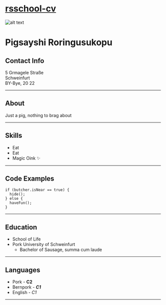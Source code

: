 # [rsschool-cv](https://github.com/xpy-xpy/rsschool-cv/)

![alt text](https://avatars.githubusercontent.com/u/18268132?s=200&u=1b7003c536853493522ade5714ff74740eef9e93&v=4)

# Pigsayshi Roringusukopu

## Contact Info
  
5 Grmagele Straße  
Schweinfurt  
BY-Bye, 20 22

---

## About

Just a pig, nothing to brag about

---

## Skills
* Eat
* Eat 
* Magic Oink  ✨

---

## Code Examples
    if (butcher.isNear == true) {
      hide();
    } else {
      haveFun();
    }

---

## Education
* School of Life
* Pork University of Schweinfurt 
     * Bachelor of Sausage, summa cum laude

---

## Languages
* Pork - **C2**
* Bernpork - __*C1*__
* English - *C1*

---